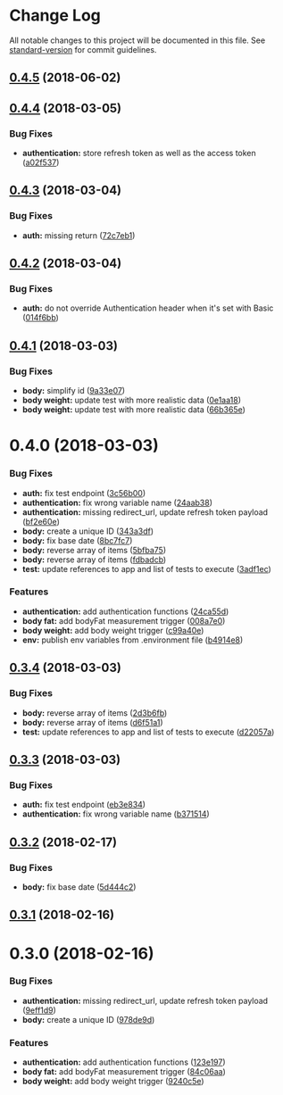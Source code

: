 # Change Log

All notable changes to this project will be documented in this file. See [standard-version](https://github.com/conventional-changelog/standard-version) for commit guidelines.

<a name="0.4.5"></a>
## [0.4.5](https://github.com/jsDotCr/zapier-fitbit/compare/v0.4.4...v0.4.5) (2018-06-02)



<a name="0.4.4"></a>
## [0.4.4](https://github.com/jsDotCr/zapier-fitbit/compare/v0.4.3...v0.4.4) (2018-03-05)


### Bug Fixes

* **authentication:** store refresh token as well as the access token ([a02f537](https://github.com/jsDotCr/zapier-fitbit/commit/a02f537))



<a name="0.4.3"></a>
## [0.4.3](https://github.com/jsDotCr/zapier-fitbit/compare/v0.4.2...v0.4.3) (2018-03-04)


### Bug Fixes

* **auth:** missing return ([72c7eb1](https://github.com/jsDotCr/zapier-fitbit/commit/72c7eb1))



<a name="0.4.2"></a>
## [0.4.2](https://github.com/jsDotCr/zapier-fitbit/compare/v0.4.1...v0.4.2) (2018-03-04)


### Bug Fixes

* **auth:** do not override Authentication header when it's set with Basic ([014f6bb](https://github.com/jsDotCr/zapier-fitbit/commit/014f6bb))



<a name="0.4.1"></a>
## [0.4.1](https://github.com/jsDotCr/zapier-fitbit/compare/v0.4.0...v0.4.1) (2018-03-03)


### Bug Fixes

* **body:** simplify id ([9a33e07](https://github.com/jsDotCr/zapier-fitbit/commit/9a33e07))
* **body weight:** update test with more realistic data ([0e1aa18](https://github.com/jsDotCr/zapier-fitbit/commit/0e1aa18))
* **body weight:** update test with more realistic data ([66b365e](https://github.com/jsDotCr/zapier-fitbit/commit/66b365e))



<a name="0.4.0"></a>
# 0.4.0 (2018-03-03)


### Bug Fixes

* **auth:** fix test endpoint ([3c56b00](https://github.com/jsDotCr/zapier-fitbit/commit/3c56b00))
* **authentication:** fix wrong variable name ([24aab38](https://github.com/jsDotCr/zapier-fitbit/commit/24aab38))
* **authentication:** missing redirect_url, update refresh token payload ([bf2e60e](https://github.com/jsDotCr/zapier-fitbit/commit/bf2e60e))
* **body:** create a unique ID ([343a3df](https://github.com/jsDotCr/zapier-fitbit/commit/343a3df))
* **body:** fix base date ([8bc7fc7](https://github.com/jsDotCr/zapier-fitbit/commit/8bc7fc7))
* **body:** reverse array of items ([5bfba75](https://github.com/jsDotCr/zapier-fitbit/commit/5bfba75))
* **body:** reverse array of items ([fdbadcb](https://github.com/jsDotCr/zapier-fitbit/commit/fdbadcb))
* **test:** update references to app and list of tests to execute ([3adf1ec](https://github.com/jsDotCr/zapier-fitbit/commit/3adf1ec))


### Features

* **authentication:** add authentication functions ([24ca55d](https://github.com/jsDotCr/zapier-fitbit/commit/24ca55d))
* **body fat:** add bodyFat measurement trigger ([008a7e0](https://github.com/jsDotCr/zapier-fitbit/commit/008a7e0))
* **body weight:** add body weight trigger ([c99a40e](https://github.com/jsDotCr/zapier-fitbit/commit/c99a40e))
* **env:** publish env variables from .environment file ([b4914e8](https://github.com/jsDotCr/zapier-fitbit/commit/b4914e8))



<a name="0.3.4"></a>
## [0.3.4](https://github.com/jsDotCr/zapier-fitbit/compare/v0.3.3...v0.3.4) (2018-03-03)


### Bug Fixes

* **body:** reverse array of items ([2d3b6fb](https://github.com/jsDotCr/zapier-fitbit/commit/2d3b6fb))
* **body:** reverse array of items ([d6f51a1](https://github.com/jsDotCr/zapier-fitbit/commit/d6f51a1))
* **test:** update references to app and list of tests to execute ([d22057a](https://github.com/jsDotCr/zapier-fitbit/commit/d22057a))



<a name="0.3.3"></a>
## [0.3.3](https://github.com/jsDotCr/zapier-fitbit/compare/v0.3.2...v0.3.3) (2018-03-03)


### Bug Fixes

* **auth:** fix test endpoint ([eb3e834](https://github.com/jsDotCr/zapier-fitbit/commit/eb3e834))
* **authentication:** fix wrong variable name ([b371514](https://github.com/jsDotCr/zapier-fitbit/commit/b371514))



<a name="0.3.2"></a>
## [0.3.2](https://github.com/jsDotCr/zapier-fitbit/compare/v0.3.1...v0.3.2) (2018-02-17)


### Bug Fixes

* **body:** fix base date ([5d444c2](https://github.com/jsDotCr/zapier-fitbit/commit/5d444c2))



<a name="0.3.1"></a>
## [0.3.1](https://github.com/jsDotCr/zapier-fitbit/compare/v0.3.0...v0.3.1) (2018-02-16)



<a name="0.3.0"></a>
# 0.3.0 (2018-02-16)


### Bug Fixes

* **authentication:** missing redirect_url, update refresh token payload ([9eff1d9](https://github.com/jsDotCr/zapier-fitbit/commit/9eff1d9))
* **body:** create a unique ID ([978de9d](https://github.com/jsDotCr/zapier-fitbit/commit/978de9d))


### Features

* **authentication:** add authentication functions ([123e197](https://github.com/jsDotCr/zapier-fitbit/commit/123e197))
* **body fat:** add bodyFat measurement trigger ([84c06aa](https://github.com/jsDotCr/zapier-fitbit/commit/84c06aa))
* **body weight:** add body weight trigger ([9240c5e](https://github.com/jsDotCr/zapier-fitbit/commit/9240c5e))

